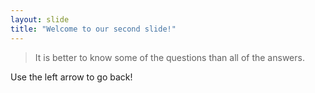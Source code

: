 ```yaml
---
layout: slide
title: "Welcome to our second slide!"
---
```

> It is better to know some of the questions than all of the answers.

Use the left arrow to go back!
